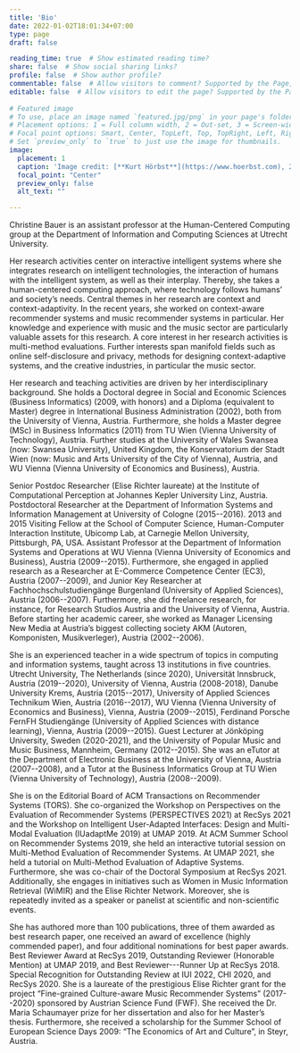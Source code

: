 ```yaml
---
title: 'Bio'
date: 2022-01-02T18:01:34+07:00
type: page
draft: false

reading_time: true  # Show estimated reading time?
share: false  # Show social sharing links?
profile: false  # Show author profile?
commentable: false  # Allow visitors to comment? Supported by the Page, Post, and Docs content types.
editable: false  # Allow visitors to edit the page? Supported by the Page, Post, and Docs content types.
  
# Featured image
# To use, place an image named `featured.jpg/png` in your page's folder.
# Placement options: 1 = Full column width, 2 = Out-set, 3 = Screen-width
# Focal point options: Smart, Center, TopLeft, Top, TopRight, Left, Right, BottomLeft, Bottom, BottomRight
# Set `preview_only` to `true` to just use the image for thumbnails.
image:
  placement: 1
  caption: 'Image credit: [**Kurt Hörbst**](https://www.hoerbst.com), 2020.' 
  focal_point: "Center"
  preview_only: false
  alt_text: ""

---
```



Christine Bauer is an assistant professor at the Human-Centered Computing group at the Department of Information and Computing Sciences at Utrecht University.

<!--Her research vision is to leverage intelligent systems and embed them into socio-technical ecosystems to benefit humans and society. -->
Her research activities center on interactive intelligent systems where she integrates research on intelligent technologies, the interaction of humans with the intelligent system, as well as their interplay. Thereby, she takes a human-centered computing approach, where technology follows humans’ and society’s needs. Central themes in her research are context and context-adaptivity. In the recent years, she worked on context-aware recommender systems and music recommender systems in particular. Her knowledge and experience with music and the music sector are particularly valuable assets for this research.
A core interest in her research activities is multi-method evaluations. Further interests span manifold fields such as online self-disclosure and privacy, methods for designing context-adaptive systems, and the creative industries, in particular the music sector.

Her research and teaching activities are driven by her interdisciplinary background. She holds a Doctoral degree in Social and Economic Sciences (Business Informatics) (2009, with honors) and a Diploma (equivalent to Master) degree in International Business Administration (2002), both from the University of Vienna, Austria. Furthermore, she holds a Master degree (MSc) in Business Informatics (2011) from TU Wien (Vienna University of Technology), Austria. Further studies at the University of Wales Swansea (now: Swansea University), United Kingdom, the Konservatorium der Stadt Wien (now: Music and Arts University of the City of Vienna), Austria, and WU Vienna (Vienna University of Economics and Business), Austria.

Senior Postdoc Researcher (Elise Richter laureate) at the Institute of Computational Perception at Johannes Kepler University Linz, Austria. Postdoctoral Researcher at the Department of Information Systems and Information Management at University of Cologne (2015--2016). 2013 and 2015 Visiting Fellow at the School of Computer Science, Human-Computer Interaction Institute, Ubicomp Lab, at Carnegie Mellon University, Pittsburgh, PA, USA. Assistant Professor at the Department of Information Systems and Operations at WU Vienna (Vienna University of Economics and Business), Austria (2009--2015).
Furthermore, she engaged in applied research as a Researcher at E-Commerce Competence Center (EC3), Austria (2007--2009), and Junior Key Researcher at Fachhochschulstudiengänge Burgenland (University of Applied Sciences), Austria (2006--2007). Furthermore, she did freelance research, for instance, for Research Studios Austria and the University of Vienna, Austria.
Before starting her academic career, she worked as Manager Licensing New Media at Austria’s biggest collecting society AKM (Autoren, Komponisten, Musikverleger), Austria (2002--2006).

She is an experienced teacher in a wide spectrum of topics in computing and information systems, taught across 13 institutions in five countries. Utrecht University, The Netherlands (since 2020), Universität Innsbruck, Austria (2019--2020), University of Vienna, Austria (2008-2018), Danube University Krems, Austria (2015--2017), University of Applied Sciences Technikum Wien, Austria (2016--2017), WU Vienna (Vienna University of Economics and Business), Vienna, Austria (2009--2015), Ferdinand Porsche FernFH Studiengänge (University of Applied Sciences with distance learning), Vienna, Austria (2009--2015). Guest Lecturer at Jönköping University, Sweden (2020-2021), and the University of Popular Music and Music Business, Mannheim, Germany (2012--2015). She was an eTutor at the Department of Electronic Business at the University of Vienna, Austria (2007--2008), and a Tutor at the Business Informatics Group at TU Wien (Vienna University of Technology), Austria (2008--2009).

She is on the Editorial Board of ACM Transactions on Recommender Systems (TORS). She co-organized the Workshop on Perspectives on the Evaluation of Recommender Systems (PERSPECTIVES 2021) at RecSys 2021 and the Workshop on Intelligent User-Adapted Interfaces: Design and Multi-Modal Evaluation (IUadaptMe 2019) at UMAP 2019. At ACM Summer School on Recommender Systems 2019, she held an interactive tutorial session on Multi-Method Evaluation of Recommender Systems. At UMAP 2021, she held a tutorial on Multi-Method Evaluation of Adaptive Systems. Furthermore, she was co-chair of the Doctoral Symposium at RecSys 2021. Additionally, she engages in initiatives such as Women in Music Information Retrieval (WiMIR) and the Elise Richter Network. Moreover, she is repeatedly invited as a speaker or panelist at scientific and non-scientific events.

She has authored more than 100 publications, three of them awarded as best research paper, one received an award of excellence (highly commended paper), and four additional nominations for best paper awards. Best Reviewer Award at RecSys 2019, Outstanding Reviewer (Honorable Mention) at UMAP 2019, and Best Reviewer---Runner Up at RecSys 2018. Special Recognition for Outstanding Review at IUI 2022, CHI 2020, and RecSys 2020. She is a laureate of the prestigious Elise Richter grant for the project “Fine-grained Culture-aware Music Recommender Systems” (2017--2020) sponsored by Austrian Science Fund (FWF). She received the Dr. Maria Schaumayer prize for her dissertation and also for her Master’s thesis. Furthermore, she received a scholarship for the Summer School of European Science Days 2009: “The Economics of Art and Culture”, in Steyr, Austria.